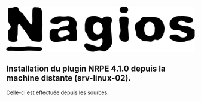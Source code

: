 <a name="Installation_NRPE_4.1.0-client.md"></a>

![Nagios](./images/nagios.png)

## Installation du plugin NRPE 4.1.0 depuis la machine distante (srv-linux-02).
Celle-ci est effectuée depuis les sources.
